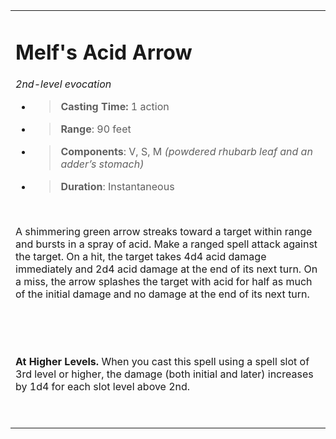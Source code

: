 <table><tbody><tr class="odd"><td><h1 id="melfs-acid-arrow"><strong>Melf's Acid Arrow</strong></h1><p><em>2nd-level evocation</em></p><ul><li><blockquote><p><strong>Casting Time:</strong> 1 action</p></blockquote></li><li><blockquote><p><strong>Range</strong>: 90 feet</p></blockquote></li><li><blockquote><p><strong>Components</strong>: V, S, M <em>(powdered rhubarb leaf and an adder’s stomach)</em></p></blockquote></li><li><blockquote><p><strong>Duration</strong>: Instantaneous</p></blockquote></li></ul><p> </p><p>A shimmering green arrow streaks toward a target within range and bursts in a spray of acid. Make a ranged spell attack against the target. On a hit, the target takes 4d4 acid damage immediately and 2d4 acid damage at the end of its next turn. On a miss, the arrow splashes the target with acid for half as much of the initial damage and no damage at the end of its next turn.</p><p> </p><p> </p><p><strong>At Higher Levels.</strong> When you cast this spell using a spell slot of 3rd level or higher, the damage (both initial and later) increases by 1d4 for each slot level above 2nd.</p><p> </p></td></tr></tbody></table>